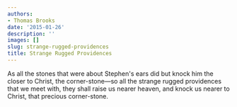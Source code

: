 ```yaml
---
authors:
- Thomas Brooks
date: '2015-01-26'
description: ''
images: []
slug: strange-rugged-providences
title: Strange Rugged Providences
---
```


As all the stones that were about Stephen's ears did but knock him the closer to Christ, the corner-stone—so all the strange rugged providences that we meet with, they shall raise us nearer heaven, and knock us nearer to Christ, that precious corner-stone.